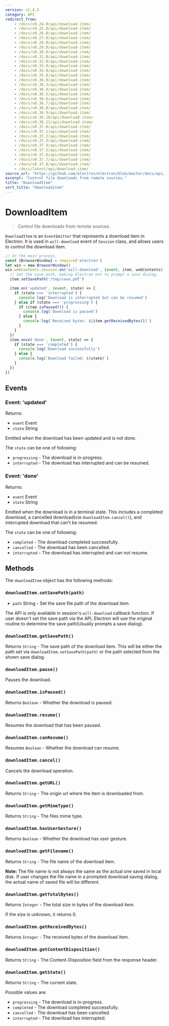 ```yaml
---
version: v1.4.5
category: API
redirect_from:
    - /docs/v0.24.0/api/download-item/
    - /docs/v0.25.0/api/download-item/
    - /docs/v0.26.0/api/download-item/
    - /docs/v0.27.0/api/download-item/
    - /docs/v0.28.0/api/download-item/
    - /docs/v0.29.0/api/download-item/
    - /docs/v0.30.0/api/download-item/
    - /docs/v0.31.0/api/download-item/
    - /docs/v0.32.0/api/download-item/
    - /docs/v0.33.0/api/download-item/
    - /docs/v0.34.0/api/download-item/
    - /docs/v0.35.0/api/download-item/
    - /docs/v0.36.0/api/download-item/
    - /docs/v0.36.3/api/download-item/
    - /docs/v0.36.4/api/download-item/
    - /docs/v0.36.5/api/download-item/
    - /docs/v0.36.6/api/download-item/
    - /docs/v0.36.7/api/download-item/
    - /docs/v0.36.8/api/download-item/
    - /docs/v0.36.9/api/download-item/
    - /docs/v0.36.10/api/download-item/
    - /docs/v0.36.11/api/download-item/
    - /docs/v0.37.0/api/download-item/
    - /docs/v0.37.1/api/download-item/
    - /docs/v0.37.2/api/download-item/
    - /docs/v0.37.3/api/download-item/
    - /docs/v0.37.4/api/download-item/
    - /docs/v0.37.5/api/download-item/
    - /docs/v0.37.6/api/download-item/
    - /docs/v0.37.7/api/download-item/
    - /docs/v0.37.8/api/download-item/
    - /docs/latest/api/download-item/
source_url: 'https://github.com/electron/electron/blob/master/docs/api/download-item.md'
excerpt: "Control file downloads from remote sources."
title: "DownloadItem"
sort_title: "downloaditem"
---
```


# DownloadItem

> Control file downloads from remote sources.

`DownloadItem` is an `EventEmitter` that represents a download item in Electron.
It is used in `will-download` event of `Session` class, and allows users to
control the download item.

```javascript
// In the main process.
const {BrowserWindow} = require('electron')
let win = new BrowserWindow()
win.webContents.session.on('will-download', (event, item, webContents) => {
  // Set the save path, making Electron not to prompt a save dialog.
  item.setSavePath('/tmp/save.pdf')

  item.on('updated', (event, state) => {
    if (state === 'interrupted') {
      console.log('Download is interrupted but can be resumed')
    } else if (state === 'progressing') {
      if (item.isPaused()) {
        console.log('Download is paused')
      } else {
        console.log(`Received bytes: ${item.getReceivedBytes()}`)
      }
    }
  })
  item.once('done', (event, state) => {
    if (state === 'completed') {
      console.log('Download successfully')
    } else {
      console.log(`Download failed: ${state}`)
    }
  })
})
```

## Events

### Event: 'updated'

Returns:

* `event` Event
* `state` String

Emitted when the download has been updated and is not done.

The `state` can be one of following:

* `progressing` - The download is in-progress.
* `interrupted` - The download has interrupted and can be resumed.

### Event: 'done'

Returns:

* `event` Event
* `state` String

Emitted when the download is in a terminal state. This includes a completed
download, a cancelled download(via `downloadItem.cancel()`), and interrupted
download that can't be resumed.

The `state` can be one of following:

* `completed` - The download completed successfully.
* `cancelled` - The download has been cancelled.
* `interrupted` - The download has interrupted and can not resume.

## Methods

The `downloadItem` object has the following methods:

### `downloadItem.setSavePath(path)`

* `path` String - Set the save file path of the download item.

The API is only available in session's `will-download` callback function.
If user doesn't set the save path via the API, Electron will use the original
routine to determine the save path(Usually prompts a save dialog).

### `downloadItem.getSavePath()`

Returns `String` - The save path of the download item. This will be either the path
set via `downloadItem.setSavePath(path)` or the path selected from the shown
save dialog.

### `downloadItem.pause()`

Pauses the download.

### `downloadItem.isPaused()`

Returns `Boolean` - Whether the download is paused.

### `downloadItem.resume()`

Resumes the download that has been paused.

### `downloadItem.canResume()`

Resumes `Boolean` - Whether the download can resume.

### `downloadItem.cancel()`

Cancels the download operation.

### `downloadItem.getURL()`

Returns `String` - The origin url where the item is downloaded from.

### `downloadItem.getMimeType()`

Returns `String` - The files mime type.

### `downloadItem.hasUserGesture()`

Returns `Boolean` - Whether the download has user gesture.

### `downloadItem.getFilename()`

Returns `String` - The file name of the download item.

**Note:** The file name is not always the same as the actual one saved in local
disk. If user changes the file name in a prompted download saving dialog, the
actual name of saved file will be different.

### `downloadItem.getTotalBytes()`

Returns `Integer` - The total size in bytes of the download item.

If the size is unknown, it returns 0.

### `downloadItem.getReceivedBytes()`

Returns `Integer` - The received bytes of the download item.

### `downloadItem.getContentDisposition()`

Returns `String` - The Content-Disposition field from the response
header.

### `downloadItem.getState()`

Returns `String` - The current state.

Possible values are:

* `progressing` - The download is in-progress.
* `completed` - The download completed successfully.
* `cancelled` - The download has been cancelled.
* `interrupted` - The download has interrupted.
